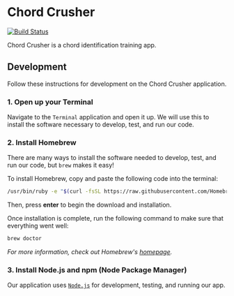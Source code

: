 # Chord Crusher

[![Build Status](https://travis-ci.com/1aurend/music51.svg?branch=master)](https://travis-ci.org/1aurend/music51)

Chord Crusher is a chord identification training app.

## Development

Follow these instructions for development on the Chord Crusher application.

### 1. Open up your Terminal

Navigate to the `Terminal` application and open it up. We will use this to install the software necessary to develop, test, and run our code.

### 2. Install Homebrew

There are many ways to install the software needed to develop, test, and run our code, but `brew` makes it easy!

To install Homebrew, copy and paste the following code into the terminal:

```Bash
/usr/bin/ruby -e "$(curl -fsSL https://raw.githubusercontent.com/Homebrew/install/master/install)"
```

Then, press **enter** to begin the download and installation.

Once installation is complete, run the following command to make sure that everything went well:

```Bash
brew doctor
```

*For more information, check out Homebrew's [homepage](brew.sh).*

### 3. Install Node.js and npm (Node Package Manager)

Our application uses [`Node.js`](https://nodejs.org/en/about/) for development, testing, and running our app.

	